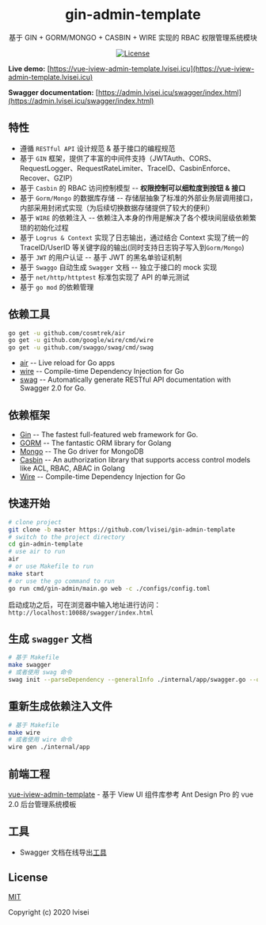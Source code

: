 <div align="center">

# gin-admin-template

基于 GIN + GORM/MONGO + CASBIN + WIRE 实现的 RBAC 权限管理系统模块

[![License](https://img.shields.io/npm/l/express.svg)](http://opensource.org/licenses/MIT)

</div>

**Live demo:** [https://vue-iview-admin-template.lvisei.icu](https://vue-iview-admin-template.lvisei.icu)

**Swagger documentation:** [https://admin.lvisei.icu/swagger/index.html](https://admin.lvisei.icu/swagger/index.html)

## 特性

- 遵循 `RESTful API` 设计规范 & 基于接口的编程规范
- 基于 `GIN` 框架，提供了丰富的中间件支持（JWTAuth、CORS、RequestLogger、RequestRateLimiter、TraceID、CasbinEnforce、Recover、GZIP）
- 基于 `Casbin` 的 RBAC 访问控制模型 -- **权限控制可以细粒度到按钮 & 接口**
- 基于 `Gorm/Mongo` 的数据库存储 -- 存储层抽象了标准的外部业务层调用接口，内部采用封闭式实现（为后续切换数据存储提供了较大的便利）
- 基于 `WIRE` 的依赖注入 -- 依赖注入本身的作用是解决了各个模块间层级依赖繁琐的初始化过程
- 基于 `Logrus & Context` 实现了日志输出，通过结合 Context 实现了统一的 TraceID/UserID 等关键字段的输出(同时支持日志钩子写入到`Gorm/Mongo`)
- 基于 `JWT` 的用户认证 -- 基于 JWT 的黑名单验证机制
- 基于 `Swaggo` 自动生成 `Swagger` 文档 -- 独立于接口的 mock 实现
- 基于 `net/http/httptest` 标准包实现了 API 的单元测试
- 基于 `go mod` 的依赖管理

## 依赖工具

```bash
go get -u github.com/cosmtrek/air
go get -u github.com/google/wire/cmd/wire
go get -u github.com/swaggo/swag/cmd/swag
```

- [air](https://github.com/cosmtrek/air) -- Live reload for Go apps
- [wire](https://github.com/google/wire) -- Compile-time Dependency Injection for Go
- [swag](https://github.com/swaggo/swag) -- Automatically generate RESTful API documentation with Swagger 2.0 for Go.

## 依赖框架

- [Gin](https://gin-gonic.com/) -- The fastest full-featured web framework for Go.
- [GORM](http://gorm.io/) -- The fantastic ORM library for Golang
- [Mongo](https://github.com/mongodb/mongo-go-driver) -- The Go driver for MongoDB
- [Casbin](https://casbin.org/) -- An authorization library that supports access control models like ACL, RBAC, ABAC in Golang
- [Wire](https://github.com/google/wire) -- Compile-time Dependency Injection for Go

## 快速开始

```bash
# clone project
git clone -b master https://github.com/lvisei/gin-admin-template
# switch to the project directory
cd gin-admin-template
# use air to run
air
# or use Makefile to run
make start
# or use the go command to run
go run cmd/gin-admin/main.go web -c ./configs/config.toml
```

启动成功之后，可在浏览器中输入地址进行访问：`http://localhost:10088/swagger/index.html`

## 生成 `swagger` 文档

```bash
# 基于 Makefile
make swagger
# 或者使用 swag 命令
swag init --parseDependency --generalInfo ./internal/app/swagger.go --output ./internal/app/swagger
```

## 重新生成依赖注入文件

```bash
# 基于 Makefile
make wire
# 或者使用 wire 命令
wire gen ./internal/app
```

## 前端工程

[vue-iview-admin-template](https://github.com/lvisei/vue-iview-admin-template) - 基于 View UI 组件库参考 Ant Design Pro 的 vue 2.0 后台管理系统模板

## 工具

- Swagger 文档在线导出[工具](https://www.docs4dev.com/tools/zh/swagger2markup/)

[comment]: <> (- [gin-admin-cli]&#40;https://github.com/gin-admin/gin-admin-cli&#41; - [GinAdmin]&#40;https://github.com/LyricTian/gin-admin&#41; 辅助工具，提供创建项目、快速生成功能模块的功能)

## License

[MIT](https://github.com/lvisei/gin-admin-template/blob/master/LICENSE)

Copyright (c) 2020 lvisei

